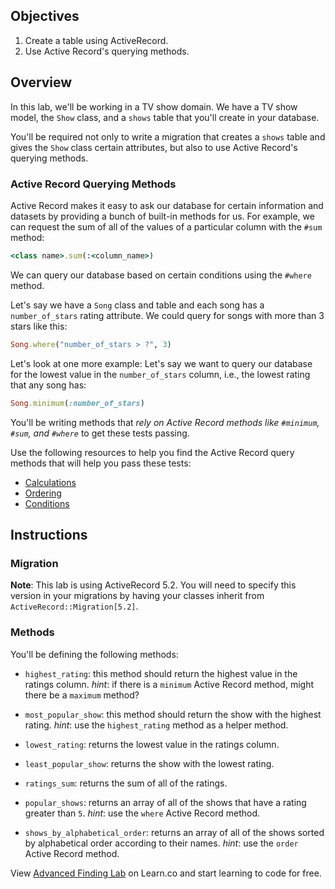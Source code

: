## Objectives

1. Create a table using ActiveRecord.
2. Use Active Record's querying methods.

## Overview

In this lab, we'll be working in a TV show domain. We have a TV show model, the
`Show` class, and a `shows` table that you'll create in your database.

You'll be required not only to write a migration that creates a `shows` table
and gives the `Show` class certain attributes, but also to use Active Record's
querying methods.

### Active Record Querying Methods

Active Record makes it easy to ask our database for certain information and
datasets by providing a bunch of built-in methods for us. For example, we can
request the sum of all of the values of a particular column with the `#sum`
method:

```ruby
<class name>.sum(:<column_name>)
```

We can query our database based on certain conditions using the `#where` method.

Let's say we have a `Song` class and table and each song has a `number_of_stars`
rating attribute. We could query for songs with more than 3 stars like this:

```ruby
Song.where("number_of_stars > ?", 3)
```

Let's look at one more example: Let's say we want to query our database for the
lowest value in the `number_of_stars` column, i.e., the lowest rating that any
song has:

```ruby
Song.minimum(:number_of_stars)
```

You'll be writing methods that _rely on Active Record methods like `#minimum`,
`#sum`, and `#where`_ to get these tests passing.

Use the following resources to help you find the Active Record query methods
that will help you pass these tests:

- [Calculations](http://guides.rubyonrails.org/active_record_querying.html#calculations)
- [Ordering](http://guides.rubyonrails.org/active_record_querying.html#ordering)
- [Conditions](http://guides.rubyonrails.org/active_record_querying.html#conditions)

## Instructions

### Migration

<!-- - Run `mkdir db` and then `mkdir db/migrate` to create the `migrate` folder
  within `db`. Then create a file in the `db/migrate` folder called
  `001_create_shows.rb`. In this file, write the migration code to create a
  `shows` table. The table should have `name`, `network`, `day`, and `rating`
  columns. `name`, `network`, and `day` have a datatype of string, and `rating`
  has a datatype of integer.

- Create an `app` folder with a `models` folder within it, and then create a
  file, `show.rb`, in `app/models`. In this file, you will define a `Show` class
  that inherits from `ActiveRecord::Base`. -->
<!-- 
- Now we need to create a second migration to add another column to our `shows`
  table. In the `db/migrate` folder, create another file,
  `002_add_season_to_shows.rb`, and write a migration to add a column, `season`,
  to the `shows` table. The datatype of this column is string. -->

**Note**: This lab is using ActiveRecord 5.2. You will need to specify this
version in your migrations by having your classes inherit from
`ActiveRecord::Migration[5.2]`.

### Methods

You'll be defining the following methods:

- `highest_rating`: this method should return the highest value in the ratings
  column. _hint_: if there is a `minimum` Active Record method, might there be a
  `maximum` method?

- `most_popular_show`: this method should return the show with the highest
  rating. _hint_: use the `highest_rating` method as a helper method.

- `lowest_rating`: returns the lowest value in the ratings column.

- `least_popular_show`: returns the show with the lowest rating.

- `ratings_sum`: returns the sum of all of the ratings.

- `popular_shows`: returns an array of all of the shows that have a rating
  greater than `5`. _hint_: use the `where` Active Record method.

- `shows_by_alphabetical_order`: returns an array of all of the shows sorted by
  alphabetical order according to their names. _hint_: use the `order` Active
  Record method.

<p class='util--hide'>View <a href='https://learn.co/lessons/activerecord-tvshow'>Advanced Finding Lab</a> on Learn.co and start learning to code for free.</p>

